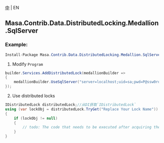 [中](README.zh-CN.md) | EN

## Masa.Contrib.Data.DistributedLocking.Medallion.SqlServer

### Example:

```c#
Install-Package Masa.Contrib.Data.DistributedLocking.Medallion.SqlServer
```

1. Modify `Program`

``` C#
builder.Services.AddDistributedLock(medallionBuilder =>
{
    medallionBuilder.UseSqlServer("server=localhost;uid=sa;pwd=P@ssw0rd;database=identity");
});
```

2. Use distributed locks

``` C#
IDistributedLock distributedLock;//从DI获取`IDistributedLock`
using (var lockObj = distributedLock.TryGet("Replace Your Lock Name"))
{
    if (lockObj != null)
    {
        // todo: The code that needs to be executed after acquiring the distributed lock
    }
}
```